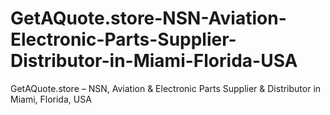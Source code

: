 # GetAQuote.store-NSN-Aviation-Electronic-Parts-Supplier-Distributor-in-Miami-Florida-USA
GetAQuote.store – NSN, Aviation &amp; Electronic Parts Supplier &amp; Distributor in Miami, Florida, USA
